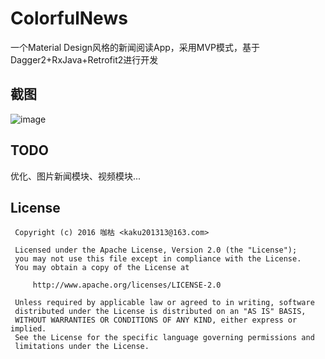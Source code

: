 # ColorfulNews
一个Material Design风格的新闻阅读App，采用MVP模式，基于Dagger2+RxJava+Retrofit2进行开发

截图
--------------
![image](https://github.com/kaku2015/ColorfulNews/blob/master/screenshots/news.jif)

TODO
---------------
优化、图片新闻模块、视频模块...

License
---------------
  ```
   Copyright (c) 2016 咖枯 <kaku201313@163.com>

   Licensed under the Apache License, Version 2.0 (the "License");
   you may not use this file except in compliance with the License.
   You may obtain a copy of the License at

       http://www.apache.org/licenses/LICENSE-2.0

   Unless required by applicable law or agreed to in writing, software
   distributed under the License is distributed on an "AS IS" BASIS,
   WITHOUT WARRANTIES OR CONDITIONS OF ANY KIND, either express or implied.
   See the License for the specific language governing permissions and
   limitations under the License.
```

